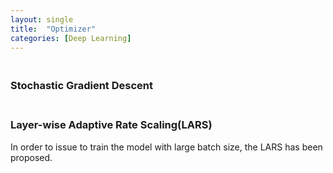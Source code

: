```yaml
---
layout: single
title:  "Optimizer"
categories: [Deep Learning]
---
```


### <br>Stochastic Gradient Descent





### <br>Layer-wise Adaptive Rate Scaling(LARS)

In order to issue to train the model with large batch size, the LARS has been proposed.
